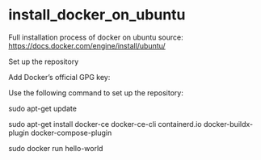 # install_docker_on_ubuntu
Full installation process of docker on ubuntu
source: https://docs.docker.com/engine/install/ubuntu/


Set up the repository

Add Docker’s official GPG key:

Use the following command to set up the repository:

sudo apt-get update

sudo apt-get install docker-ce docker-ce-cli containerd.io docker-buildx-plugin docker-compose-plugin

sudo docker run hello-world
